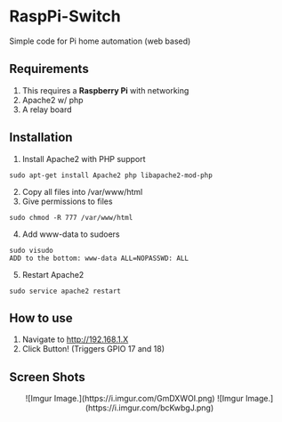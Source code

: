 # RaspPi-Switch
Simple code for Pi home automation (web based)

Requirements
------------

1. This requires a <b>Raspberry Pi</b> with networking
1. Apache2 w/ php
1. A relay board

Installation
------------

1. Install Apache2 with PHP support
```
sudo apt-get install Apache2 php libapache2-mod-php
```
2. Copy all files into /var/www/html
3. Give permissions to files
```
sudo chmod -R 777 /var/www/html
```
4. Add www-data to sudoers
```
sudo visudo
ADD to the bottom: www-data ALL=NOPASSWD: ALL
```
5. Restart Apache2
```
sudo service apache2 restart
```

How to use
----------

1. Navigate to http://192.168.1.X
1. Click Button! (Triggers GPIO 17 and 18)


Screen Shots
------------
<p align="center">
    ![Imgur Image.](https://i.imgur.com/GmDXWOI.png)
    ![Imgur Image.](https://i.imgur.com/bcKwbgJ.png)
</p>